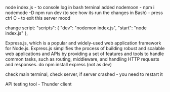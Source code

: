 node index.js - to console log in bash terninal
added nodemoon - npm i nodemode -D
npm run dev (to see how its run the changes in Bash) - press ctrl C - to exit this server mood

change script:
"scripts": {
    "dev": "nodemon index.js",
    "start": "node index.js"
  },

Express.js, which is a popular and widely-used web application framework for Node.js. Express.js simplifies the process of building robust and scalable web applications and APIs by providing a set of features and tools to handle common tasks, such as routing, middleware, and handling HTTP requests and responses.
do npm install express (not as  dev)

check main terminal, check server, if server crashed - you need to restart it

API testing tool - Thunder client